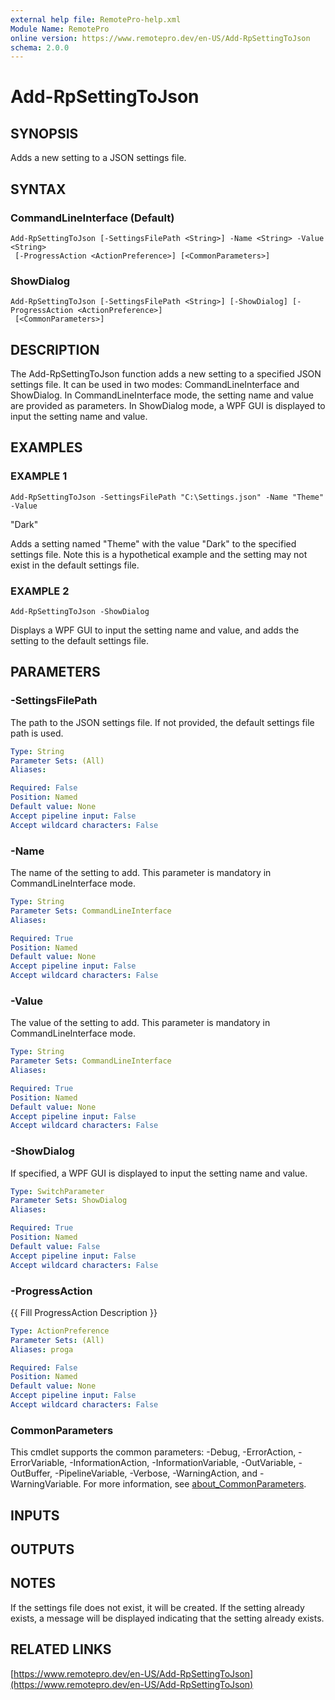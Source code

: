 ```yaml
---
external help file: RemotePro-help.xml
Module Name: RemotePro
online version: https://www.remotepro.dev/en-US/Add-RpSettingToJson
schema: 2.0.0
---
```


# Add-RpSettingToJson

## SYNOPSIS
Adds a new setting to a JSON settings file.

## SYNTAX

### CommandLineInterface (Default)
```
Add-RpSettingToJson [-SettingsFilePath <String>] -Name <String> -Value <String>
 [-ProgressAction <ActionPreference>] [<CommonParameters>]
```

### ShowDialog
```
Add-RpSettingToJson [-SettingsFilePath <String>] [-ShowDialog] [-ProgressAction <ActionPreference>]
 [<CommonParameters>]
```

## DESCRIPTION
The Add-RpSettingToJson function adds a new setting to a specified JSON settings
file.
It can be used in two modes: CommandLineInterface and ShowDialog.
In
CommandLineInterface mode, the setting name and value are provided as parameters.
In ShowDialog mode, a WPF GUI is displayed to input the setting name and value.

## EXAMPLES

### EXAMPLE 1
```
Add-RpSettingToJson -SettingsFilePath "C:\Settings.json" -Name "Theme" -Value
```

"Dark"

Adds a setting named "Theme" with the value "Dark" to the specified settings
file.
Note this is a hypothetical example and the setting may not exist in the
default settings file.

### EXAMPLE 2
```
Add-RpSettingToJson -ShowDialog
```

Displays a WPF GUI to input the setting name and value, and adds the setting to
the default settings file.

## PARAMETERS

### -SettingsFilePath
The path to the JSON settings file.
If not provided, the default settings file
path is used.

```yaml
Type: String
Parameter Sets: (All)
Aliases:

Required: False
Position: Named
Default value: None
Accept pipeline input: False
Accept wildcard characters: False
```

### -Name
The name of the setting to add.
This parameter is mandatory in
CommandLineInterface mode.

```yaml
Type: String
Parameter Sets: CommandLineInterface
Aliases:

Required: True
Position: Named
Default value: None
Accept pipeline input: False
Accept wildcard characters: False
```

### -Value
The value of the setting to add.
This parameter is mandatory in
CommandLineInterface mode.

```yaml
Type: String
Parameter Sets: CommandLineInterface
Aliases:

Required: True
Position: Named
Default value: None
Accept pipeline input: False
Accept wildcard characters: False
```

### -ShowDialog
If specified, a WPF GUI is displayed to input the setting name and value.

```yaml
Type: SwitchParameter
Parameter Sets: ShowDialog
Aliases:

Required: True
Position: Named
Default value: False
Accept pipeline input: False
Accept wildcard characters: False
```

### -ProgressAction
{{ Fill ProgressAction Description }}

```yaml
Type: ActionPreference
Parameter Sets: (All)
Aliases: proga

Required: False
Position: Named
Default value: None
Accept pipeline input: False
Accept wildcard characters: False
```

### CommonParameters
This cmdlet supports the common parameters: -Debug, -ErrorAction, -ErrorVariable, -InformationAction, -InformationVariable, -OutVariable, -OutBuffer, -PipelineVariable, -Verbose, -WarningAction, and -WarningVariable. For more information, see [about_CommonParameters](http://go.microsoft.com/fwlink/?LinkID=113216).

## INPUTS

## OUTPUTS

## NOTES
If the settings file does not exist, it will be created.
If the setting already
exists, a message will be displayed indicating that the setting already exists.

## RELATED LINKS

[https://www.remotepro.dev/en-US/Add-RpSettingToJson](https://www.remotepro.dev/en-US/Add-RpSettingToJson)

